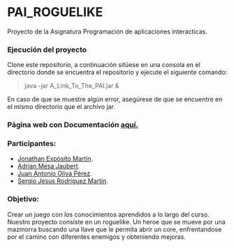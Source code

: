 # PAI_ROGUELIKE
Proyecto de la Asignatura Programación de aplicaciones interacticas.

### Ejecución del proyecto

Clone este repositorio, a continuación sitúese en una consola en el directorio donde se encuentra el repositorio
y ejecute el siguiente comando:

>java -jar A_Link_To_The_PAI.jar &

En caso de que se muestre algún error, asegúrese de que se encuentre en el mismo directorio que el archivo jar.


### Página web con Documentación [aquí.](https://alu0100614220.github.io/A_LINK_TO_THE_PAI)


### Participantes:

  - [Jonathan Expósito Martín](https://github.com/alu0100696455).
  - [Adrian Mesa Jaubert](https://github.com/alu0100614220). 
  - [Juan Antonio Oliva Pérez](https://github.com/alu0100502923).
  - [Sergio Jesus Rodriguez Martín](https://github.com/alu0100699968).


### Objetivo:
Crear un juego con los conocimientos aprendidos a lo largo del curso. Nuestro proyecto consiste en un roguelike. Un heroe que se mueve por una mazmorra buscando una llave que le permita abrir un core, enfrentandose por el camino con diferentes enemigos y obteniendo mejoras.

